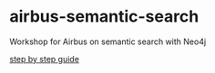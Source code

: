 # airbus-semantic-search
Workshop for Airbus on semantic search with Neo4j

[step by step guide](airbus-cypher.adoc.cypher)
